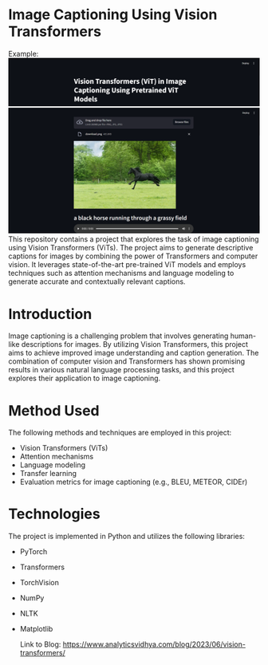 # Image Captioning Using Vision Transformers
Example: 
![img](https://github.com/datamind321/Image-Captioning/blob/main/Screenshot%202024-07-17%20011648.png)
![img](https://github.com/datamind321/Image-Captioning/blob/main/Screenshot%202024-07-17%20011546.png)
This repository contains a project that explores the task of image captioning using Vision Transformers (ViTs). The project aims to generate descriptive captions for images by combining the power of Transformers and computer vision. It leverages state-of-the-art pre-trained ViT models and employs techniques such as attention mechanisms and language modeling to generate accurate and contextually relevant captions.
# Introduction 
Image captioning is a challenging problem that involves generating human-like descriptions for images. By utilizing Vision Transformers, this project aims to achieve improved image understanding and caption generation. The combination of computer vision and Transformers has shown promising results in various natural language processing tasks, and this project explores their application to image captioning.
# Method Used 
The following methods and techniques are employed in this project:

- Vision Transformers (ViTs)
- Attention mechanisms
- Language modeling
- Transfer learning
- Evaluation metrics for image captioning (e.g., BLEU, METEOR, CIDEr)

# Technologies
The project is implemented in Python and utilizes the following libraries:

- PyTorch
- Transformers
- TorchVision
- NumPy
- NLTK
- Matplotlib

  Link to Blog: https://www.analyticsvidhya.com/blog/2023/06/vision-transformers/
